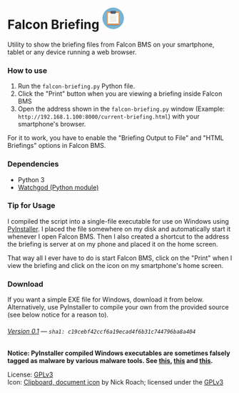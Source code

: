 # Falcon Briefing ![](https://raw.githubusercontent.com/dglava/falcon-briefing/master/falcon-briefing.png)
Utility to show the briefing files from Falcon BMS on your smartphone,
tablet or any device running a web browser.

### How to use
1. Run the `falcon-briefing.py` Python file.
2. Click the "Print" button when you are viewing a briefing inside Falcon BMS
3. Open the address shown in the `falcon-briefing.py` window (Example: `http://192.168.1.100:8000/current-briefing.html`) with your smartphone's browser.

For it to work, you have to enable the "Briefing Output to File" and
"HTML Briefings" options in Falcon BMS.

### Dependencies
* Python 3
* [Watchgod (Python module)](https://github.com/samuelcolvin/watchgod)

### Tip for Usage

I compiled the script into a single-file executable for use on Windows
using [PyInstaller](https://www.pyinstaller.org/). I placed the file somewhere on my disk and automatically start it whenever I open Falcon BMS. Then I also created a shortcut to the address the briefing is server at on my phone and placed it on the home screen.

That way all I ever have to do is start Falcon BMS, click on the "Print" when I view the briefing and click on the icon on my smartphone's home screen.

### Download
If you want a simple EXE file for Windows, download it from below. Alternatively, use PyInstaller to compile your own from the provided source (see below notice for a reason to).

###### [Version 0.1](https://github.com/dglava/falcon-briefing/releases/download/0.1/Falcon.Briefing.exe) — `sha1: c19cebf42ccf6a19ecad4f6b31c744796ba8a404`

**Notice: PyInstaller compiled Windows executables are sometimes falsely tagged as malware by various malware tools. See [this](https://github.com/pyinstaller/pyinstaller/issues?q=is%3Aissue+virus+is%3Aclosed), [this](https://stackoverflow.com/questions/43777106/program-made-with-pyinstaller-now-seen-as-a-trojan-horse-by-avg) and [this](https://www.reddit.com/r/Python/comments/9ri81s/my_pyinstallercompiled_exe_progs_are_victims_of/).**

License: [GPLv3](http://www.gnu.org/licenses/gpl-3.0.html)  
Icon: [Clipboard, document icon](https://www.iconfinder.com/icons/1055091/clipboard_document_icon) by Nick Roach; licensed under the [GPLv3](http://www.gnu.org/licenses/gpl-3.0.html)
